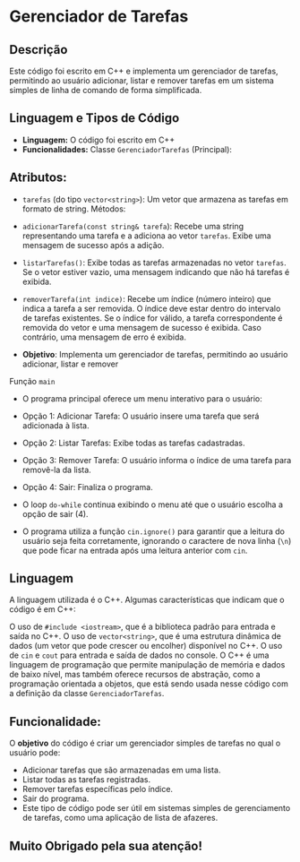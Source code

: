 # Gerenciador de Tarefas

## Descrição
Este código foi escrito em C++ e implementa um gerenciador de tarefas, permitindo ao usuário adicionar, listar e remover tarefas em um sistema simples de linha de comando de forma simplificada.

## Linguagem e Tipos de Código
- **Linguagem:** O código foi escrito em C++
- **Funcionalidades:** 
Classe `GerenciadorTarefas` (Principal):

## Atributos:
- `tarefas` (do tipo `vector<string>`): Um vetor que armazena as tarefas em formato de string.
Métodos:
- `adicionarTarefa(const string& tarefa`): Recebe uma string representando uma tarefa e a adiciona ao vetor `tarefas`. Exibe uma mensagem de sucesso após a adição.

- `listarTarefas()`: Exibe todas as tarefas armazenadas no vetor `tarefas`. Se o vetor estiver vazio, uma mensagem indicando que não há tarefas é exibida.

- `removerTarefa(int indice)`: Recebe um índice (número inteiro) que indica a tarefa a ser removida. O índice deve estar dentro do intervalo de tarefas existentes. Se o índice for válido, a tarefa correspondente é removida do vetor e uma mensagem de sucesso é exibida. Caso contrário, uma mensagem de erro é exibida.

- **Objetivo**: Implementa um gerenciador de tarefas, permitindo ao usuário adicionar, listar e remover

Função `main`
- O programa principal oferece um menu interativo para o usuário:

- Opção 1: Adicionar Tarefa: O usuário insere uma tarefa que será adicionada à lista.
- Opção 2: Listar Tarefas: Exibe todas as tarefas cadastradas.
- Opção 3: Remover Tarefa: O usuário informa o índice de uma tarefa para removê-la da lista.
- Opção 4: Sair: Finaliza o programa.
- O loop `do-while` continua exibindo o menu até que o usuário escolha a opção de sair (4).
- O programa utiliza a função `cin.ignore()` para garantir que a leitura do usuário seja feita corretamente, ignorando o caractere de nova linha (`\n`) que pode ficar na entrada após uma leitura anterior com `cin`.

## Linguagem
A linguagem utilizada é o C++. Algumas características que indicam que o código é em C++:

O uso de `#include <iostream>`, que é a biblioteca padrão para entrada e saída no C++.
O uso de `vector<string>`, que é uma estrutura dinâmica de dados (um vetor que pode crescer ou encolher) disponível no C++.
O uso de `cin` e `cout` para entrada e saída de dados no console.
O C++ é uma linguagem de programação que permite manipulação de memória e dados de baixo nível, mas também oferece recursos de abstração, como a programação orientada a objetos, que está sendo usada nesse código com a definição da classe `GerenciadorTarefas`.

## Funcionalidade:
O **objetivo** do código é criar um gerenciador simples de tarefas no qual o usuário pode:

- Adicionar tarefas que são armazenadas em uma lista.
- Listar todas as tarefas registradas.
- Remover tarefas específicas pelo índice.
- Sair do programa.
- Este tipo de código pode ser útil em sistemas simples de gerenciamento de tarefas, como uma aplicação de lista de afazeres.

## **Muito Obrigado pela sua atenção!**

